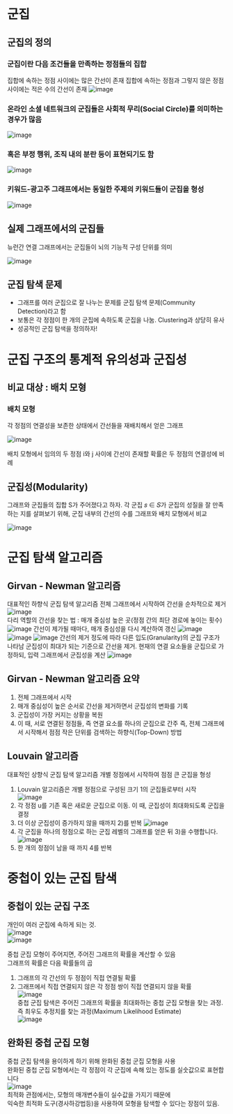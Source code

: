 # 군집
## 군집의 정의
### 군집이란 다음 조건들을 만족하는 정점들의 집합
집합에 속하는 정점 사이에는 많은 간선이 존재
집합에 속하는 정점과 그렇지 않은 정점 사이에는 적은 수의 간선이 존재 
![image](https://user-images.githubusercontent.com/43736669/108930336-1df31880-7689-11eb-85c0-3b904eec52c7.png)
### 온라인 소셜 네트워크의 군집들은 사회적 무리(Social Circle)를 의미하는 경우가 많음
 ![image](https://user-images.githubusercontent.com/43736669/108930413-3a8f5080-7689-11eb-9066-946ec88cdeaa.png)
### 혹은 부정 행위, 조직 내의 분란 등이 표현되기도 함
 ![image](https://user-images.githubusercontent.com/43736669/108930460-5266d480-7689-11eb-9099-2bc554190f04.png)
### 키워드-광고주 그래프에서는 동일한 주제의 키워드들이 군집을 형성
 ![image](https://user-images.githubusercontent.com/43736669/108930514-690d2b80-7689-11eb-9372-f169b3f354e7.png)
## 실제 그래프에서의 군집들
뉴런간 연결 그래프에서는 군집들이 뇌의 기능적 구성 단위를 의미

![image](https://user-images.githubusercontent.com/43736669/108930587-85a96380-7689-11eb-9005-1403161a00fb.png)
## 군집 탐색 문제
 - 그래프를 여러 군집으로 잘 나누는 문제를 군집 탐색 문제(Community Detection)라고 함 
 - 보통은 각 정점이 한 개의 군집에 속하도록 군집을 나눔. Clustering과 상당히 유사
 - 성공적인 군집 탐색을 정의하자!
# 군집 구조의 통계적 유의성과 군집성
## 비교 대상 : 배치 모형
### 배치 모형
각 정점의 연결성을 보존한 상태에서 간선들을 재배치해서 얻은 그래프
 
 ![image](https://user-images.githubusercontent.com/43736669/108930746-d4ef9400-7689-11eb-8fbd-fd44e934baf3.png)
 
 배치 모형에서 임의의 두 정점 i와 j 사이에 간선이 존재할 확률은 두 정점의 연결성에 비례
 
## 군집성(Modularity)
그래프와 군집들의 집합 S가 주어졌다고 하자. 각 군집 𝑠 ∈ 𝑆가 군집의 성질을 잘 만족하는 지를 살펴보기 위해, 군집 내부의 간선의 수를 그래프와 배치 모형에서 비교

![image](https://user-images.githubusercontent.com/43736669/108931065-5fd08e80-768a-11eb-92e0-b385899bab1a.png)

# 군집 탐색 알고리즘
## Girvan - Newman 알고리즘
대표적인 하향식 군집 탐색 알고리즘 
전체 그래프에서 시작하여 간선을 순차적으로 제거 
![image](https://user-images.githubusercontent.com/43736669/109108529-17db6580-7777-11eb-923f-1515cba0d653.png)  
다리 역할의 간선을 찾는 법 : 매개 중심성 높은 곳(정점 간의 최단 경로에 놓이는 횟수) 
![image](https://user-images.githubusercontent.com/43736669/109108604-36416100-7777-11eb-95ad-b2350f9f6a30.png) 
간선이 제가될 때마다, 매개 중심성을 다시 계산하여 갱신 
![image](https://user-images.githubusercontent.com/43736669/109108674-55d88980-7777-11eb-8ce0-74717eb92337.png) 
![image](https://user-images.githubusercontent.com/43736669/109108713-612bb500-7777-11eb-8b12-da85fa627fe6.png) 
![image](https://user-images.githubusercontent.com/43736669/109108736-6be64a00-7777-11eb-8581-d85066efc1a1.png)
간선의 제거 정도에 따라 다른 입도(Granularity)의 군집 구조가 나타남 
군집성이 최대가 되는 기준으로 간선을 제거. 현재의 연결 요소들을 군집으로 가정하되, 입력 그래프에서 군집성을 계산
![image](https://user-images.githubusercontent.com/43736669/109108842-9b955200-7777-11eb-9eb2-b20b6353d657.png)

## Girvan - Newman 알고리즘 요약
 1) 전체 그래프에서 시작
 2) 매개 중심성이 높은 순서로 간선을 제거하면서 군집성의 변화를 기록
 3) 군집성이 가장 커지는 상황을 복원
 4) 이 때, 서로 연결된 정점들, 즉 연결 요소를 하나의 군집으로 간주 
 즉, 전체 그래프에서 시작해서 점점 작은 단위를 검색하는 하향식(Top-Down) 방법 
 
## Louvain 알고리즘 
대표적인 상향식 군집 탐색 알고리즘 
개별 정점에서 시작하여 점점 큰 군집을 형성 
1) Louvain 알고리즘은 개별 정점으로 구성된 크기 1의 군집들로부터 시작  
![image](https://user-images.githubusercontent.com/43736669/109109515-ccc25200-7778-11eb-82dd-03bbc574010d.png) 
2) 각 정점 u를 기존 혹은 새로운 군집으로 이동. 이 때, 군집성이 최대화되도록 군집을 결정 
3) 더 이상 군집성이 증가하지 않을 때까지 2)를 반복 
![image](https://user-images.githubusercontent.com/43736669/109109607-f3808880-7778-11eb-8f3b-44d3513e50cc.png) 
4) 각 군집을 하나의 정점으로 하는 군집 레벨의 그래프를 얻은 뒤 3)을 수행합니다.
![image](https://user-images.githubusercontent.com/43736669/109109662-08f5b280-7779-11eb-8c04-4d2ab8f238e9.png) 
5) 한 개의 정점이 남을 때 까지 4를 반복 
 
# 중첩이 있는 군집 탐색 
## 중첩이 있는 군집 구조 
개인이 여러 군집에 속하게 되는 것.  
![image](https://user-images.githubusercontent.com/43736669/109109777-478b6d00-7779-11eb-87a5-117a681c3998.png)  
![image](https://user-images.githubusercontent.com/43736669/109109889-79043880-7779-11eb-821c-476d8f20698f.png)  

중첩 군집 모형이 주어지면, 주어진 그래프의 확률을 계산할 수 있음   
그래프의 확률은 다음 확률들의 곱  
1) 그래프의 각 간선의 두 정점이 직접 연결될 확률  
2) 그래프에서 직접 연결되지 않은 각 정점 쌍이 직접 연결되지 않을 확률  
![image](https://user-images.githubusercontent.com/43736669/109110059-bb2d7a00-7779-11eb-91e7-bb3f4aff9a18.png)  
중첩 군집 탐색은 주어진 그래프의 확률을 최대화하는 중첩 군집 모형을 찾는 과정. 즉 최우도 추정치를 찾는 과정(Maximum Likelihood Estimate)  
![image](https://user-images.githubusercontent.com/43736669/109110148-e617ce00-7779-11eb-8421-816cf83dd06b.png) 

## 완화된 중첩 군집 모형 
중첩 군집 탐색을 용이하게 하기 위해 완화된 중첩 군집 모형을 사용  
완화된 중첩 군집 모형에서는 각 정점이 각 군집에 속해 있는 정도를 실숫값으로 표현합니다  
![image](https://user-images.githubusercontent.com/43736669/109110342-4a3a9200-777a-11eb-8b96-2f1085c03bf4.png)  
최적화 관점에서는, 모형의 매개변수들이 실수값을 가지기 때문에  
익숙한 최적화 도구(경사하강법등)을 사용하여 모형을 탐색할 수 있다는 장점이 있음. 

